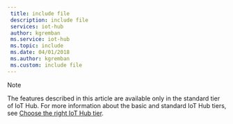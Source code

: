 ```yaml
---
 title: include file
 description: include file
 services: iot-hub
 author: kgremban
 ms.service: iot-hub
 ms.topic: include
 ms.date: 04/01/2018
 ms.author: kgremban
 ms.custom: include file
---
```

>[!NOTE]
>The features described in this article are available only in the standard tier of IoT Hub. For more information about the basic and standard IoT Hub tiers, see [Choose the right IoT Hub tier](../articles/iot-hub/iot-hub-scaling.md).